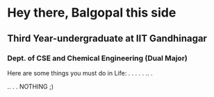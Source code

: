 # Hey there, Balgopal this side

## Third Year-undergraduate at IIT Gandhinagar
### Dept. of CSE and Chemical Engineering (Dual Major)

Here are some things you must do in Life:
.
.
.
.
.
..
.


..
.
.
NOTHING ;)
